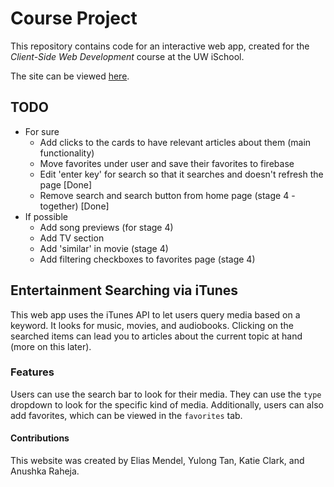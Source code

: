 # Course Project

This repository contains code for an interactive web app, created for the _Client-Side Web Development_ course at the UW iSchool.

The site can be viewed [here](https://eliasfm.github.io/Muse-N-News/).

## TODO
- For sure
    - Add clicks to the cards to have relevant articles about them (main functionality)
    - Move favorites under user and save their favorites to firebase
    - Edit 'enter key' for search so that it searches and doesn't refresh the page [Done]
    - Remove search and search button from home page (stage 4 - together) [Done]
- If possible
    - Add song previews (for stage 4)
    - Add TV section
    - Add 'similar' in movie (stage 4)
    - Add filtering checkboxes to favorites page (stage 4)

## Entertainment Searching via iTunes 
This web app uses the iTunes API to let users query media based on a keyword. It looks for music, movies, and audiobooks. Clicking on the searched items can lead you to articles about the current topic at hand (more on this later).

### Features
Users can use the search bar to look for their media. They can use the `type` dropdown to look for the specific kind of media. Additionally, users can also add favorites, which can be viewed in the `favorites` tab.

#### Contributions
This website was created by Elias Mendel, Yulong Tan, Katie Clark, and Anushka Raheja.
